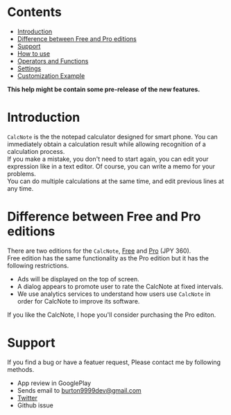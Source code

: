 # Contents
- [Introduction](#introduction)
- [Difference between Free and Pro editions](#version)
- [Support](#support)
- [How to use](how2use.md)  
- [Operators and Functions](operator_and_function.md)  
- [Settings](settings.md)  
- [Customization Example](example4theme.md)  

**This help might be contain some pre-release of the new features.**

# <a name ="introduction"> Introduction</a>
`CalcNote` is the the notepad calculator designed for smart phone. You can immediately obtain a calculation result while allowing recognition of a calculation process.  
If you make a mistake, you don't need to start again, you can edit your expression like in a text editor. Of course, you can write a memo for your problems.  
You can do multiple calculations at the same time, and edit previous lines at any time.

# <a name ="version">Difference between Free and Pro editions</a>
There are two editions for the `CalcNote`, [Free](https://play.google.com/store/apps/details?id=com.burton999.notecal) and [Pro](https://play.google.com/store/apps/details?id=com.burton999.notecal.pro) (JPY 360).  
Free edition has the same functionality as the Pro edition but it has the following restrictions.  

- Ads will be displayed on the top of screen.
- A dialog appears to promote user to rate the CalcNote at fixed intervals.
- We use analytics services to understand how users use `CalcNote` in order for CalcNote to improve its software.

If you like the CalcNote, I hope you'll consider purchasing the Pro editon.

# <a name ="support">Support</a>
If you find a bug or have a featuer request, Please contact me by following methods.

- App review in GooglePlay
- Sends email to burton9999dev@gmail.com
- [Twitter](https://twitter.com/#!/ComicCafeApp)
- Github issue

